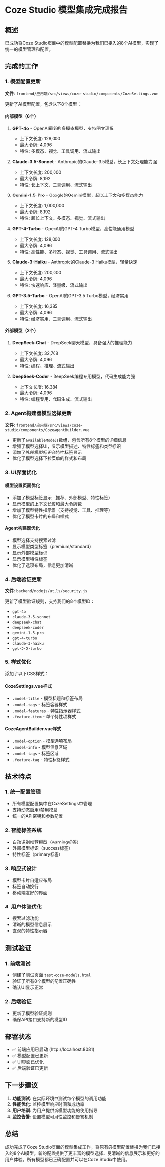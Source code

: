 # Coze Studio 模型集成完成报告

## 概述
已成功将Coze Studio页面中的模型配置替换为我们已接入的8个AI模型，实现了统一的模型管理和配置。

## 完成的工作

### 1. 模型配置更新
**文件**: `frontend/应用端/src/views/coze-studio/components/CozeSettings.vue`

更新了AI模型配置，包含以下8个模型：

#### 内部模型（6个）
1. **GPT-4o** - OpenAI最新的多模态模型，支持图文理解
   - 上下文长度: 128,000
   - 最大令牌: 4,096
   - 特性: 多模态、视觉、工具调用、流式输出

2. **Claude-3.5-Sonnet** - Anthropic的Claude-3.5模型，长上下文处理能力强
   - 上下文长度: 200,000
   - 最大令牌: 8,192
   - 特性: 长上下文、工具调用、流式输出

3. **Gemini-1.5-Pro** - Google的Gemini模型，超长上下文和多模态能力
   - 上下文长度: 1,000,000
   - 最大令牌: 8,192
   - 特性: 超长上下文、多模态、视觉、流式输出

4. **GPT-4-Turbo** - OpenAI的GPT-4 Turbo模型，高性能通用模型
   - 上下文长度: 128,000
   - 最大令牌: 4,096
   - 特性: 高性能、多模态、视觉、工具调用、流式输出

5. **Claude-3-Haiku** - Anthropic的Claude-3 Haiku模型，轻量快速
   - 上下文长度: 200,000
   - 最大令牌: 4,096
   - 特性: 快速响应、轻量级、流式输出

6. **GPT-3.5-Turbo** - OpenAI的GPT-3.5 Turbo模型，经济实用
   - 上下文长度: 16,385
   - 最大令牌: 4,096
   - 特性: 经济实用、工具调用、流式输出

#### 外部模型（2个）
1. **DeepSeek-Chat** - DeepSeek聊天模型，具备强大的推理能力
   - 上下文长度: 32,768
   - 最大令牌: 4,096
   - 特性: 编程、推理、流式输出

2. **DeepSeek-Coder** - DeepSeek编程专用模型，代码生成能力强
   - 上下文长度: 16,384
   - 最大令牌: 4,096
   - 特性: 编程专用、代码生成、流式输出

### 2. Agent构建器模型选择更新
**文件**: `frontend/应用端/src/views/coze-studio/components/CozeAgentBuilder.vue`

- 更新了`availableModels`数组，包含所有8个模型的详细信息
- 增强了模型选择UI，显示模型描述、特性标签和类型标识
- 添加了外部模型标识和特性标签显示
- 优化了模型选择下拉菜单的样式和布局

### 3. UI界面优化

#### 模型设置页面优化
- 添加了模型标签显示（推荐、外部模型、特性标签）
- 显示模型的上下文长度和最大令牌数
- 增加了模型特性指示器（支持视觉、工具、推理等）
- 优化了模型卡片的布局和样式

#### Agent构建器优化
- 模型选择支持搜索过滤
- 显示模型类型标签（premium/standard）
- 显示外部模型标识
- 显示模型特性标签
- 优化了选项布局，信息更加清晰

### 4. 后端验证更新
**文件**: `backend/nodejs/utils/security.js`

更新了模型验证规则，支持我们的8个模型ID：
- `gpt-4o`
- `claude-3-5-sonnet`
- `deepseek-chat`
- `deepseek-coder`
- `gemini-1-5-pro`
- `gpt-4-turbo`
- `claude-3-haiku`
- `gpt-3-5-turbo`

### 5. 样式优化
添加了以下CSS样式：

#### CozeSettings.vue样式
- `.model-title` - 模型标题和标签布局
- `.model-tags` - 标签容器样式
- `.model-features` - 特性指示器样式
- `.feature-item` - 单个特性项样式

#### CozeAgentBuilder.vue样式
- `.model-option` - 模型选项布局
- `.model-info` - 模型信息区域
- `.model-tags` - 标签区域
- `.feature-tag` - 特性标签样式

## 技术特点

### 1. 统一配置管理
- 所有模型配置集中在CozeSettings中管理
- 支持动态启用/禁用模型
- 统一的API密钥和参数配置

### 2. 智能标签系统
- 自动识别推荐模型（warning标签）
- 外部模型标识（success标签）
- 特性标签（primary标签）

### 3. 响应式设计
- 模型卡片自适应布局
- 标签自动换行
- 移动端友好的界面

### 4. 用户体验优化
- 搜索过滤功能
- 清晰的模型信息展示
- 直观的特性指示器

## 测试验证

### 1. 前端测试
- 创建了测试页面 `test-coze-models.html`
- 验证了所有8个模型的配置正确性
- 确认UI显示正常

### 2. 后端验证
- 更新了模型验证规则
- 确保API接口支持新的模型ID

## 部署状态
- ✅ 前端应用已启动 (http://localhost:8081)
- ✅ 模型配置已更新
- ✅ UI界面已优化
- ✅ 后端验证已更新

## 下一步建议

1. **功能测试**: 在实际环境中测试每个模型的调用功能
2. **性能优化**: 监控模型响应时间和成功率
3. **用户培训**: 为用户提供新模型功能的使用指导
4. **监控告警**: 设置模型可用性监控和告警机制

## 总结
成功完成了Coze Studio页面的模型集成工作，将原有的模型配置替换为我们已接入的8个AI模型。新的配置提供了更丰富的模型选择、更清晰的信息展示和更好的用户体验。所有模型都已正确配置并可以在Coze Studio中使用。
